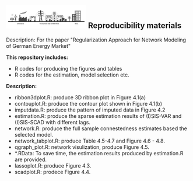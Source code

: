 ## <img src="Project.png" width="220" /> **Reproducibility materials**

Description: For the paper "Regularization Approach for Network Modeling of German Energy Market"

__This repository includes:__
- R codes for producing the figures and tables
- R codes for the estimation, model selection etc.

__Description:__
- ribbon3dplot.R: produce 3D ribbon plot in Figure 4.1(a)
- contouplot.R: produce the contour plot shown in Figure 4.1(b)
- imputdata.R: produce the pattern of imputed data in Figure 4.2
- estimation.R: produce the sparse estimation results of (I)SIS-VAR and (I)SIS-SCAD with different lags.
- network.R: produce the full sample connestedness estimates based the selected model.
- network_tabplot.R: produce Table 4.5-4.7 and Figure 4.6 - 4.8.
- qgraph_plot.R: network visulization, produce Figure 4.5.
- *.RData: To save time, the estimation results produced by estimation.R are provided.
- lassoplot.R: produce Figure 4.3.
- scadplot.R: prodece Figure 4.4.
